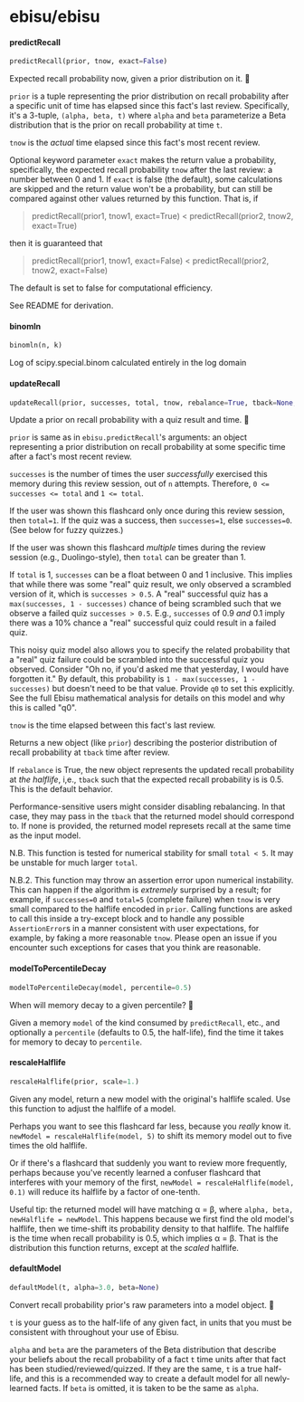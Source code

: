 <a name="ebisu/ebisu"></a>
# ebisu/ebisu

<a name="ebisu/ebisu.predictRecall"></a>
#### predictRecall

```python
predictRecall(prior, tnow, exact=False)
```

Expected recall probability now, given a prior distribution on it. 🍏

`prior` is a tuple representing the prior distribution on recall probability
after a specific unit of time has elapsed since this fact's last review.
Specifically,  it's a 3-tuple, `(alpha, beta, t)` where `alpha` and `beta`
parameterize a Beta distribution that is the prior on recall probability at
time `t`.

`tnow` is the *actual* time elapsed since this fact's most recent review.

Optional keyword parameter `exact` makes the return value a probability,
specifically, the expected recall probability `tnow` after the last review: a
number between 0 and 1. If `exact` is false (the default), some calculations
are skipped and the return value won't be a probability, but can still be
compared against other values returned by this function. That is, if

> predictRecall(prior1, tnow1, exact=True) < predictRecall(prior2, tnow2, exact=True)

then it is guaranteed that

> predictRecall(prior1, tnow1, exact=False) < predictRecall(prior2, tnow2, exact=False)

The default is set to false for computational efficiency.

See README for derivation.

<a name="ebisu/ebisu.binomln"></a>
#### binomln

```python
binomln(n, k)
```

Log of scipy.special.binom calculated entirely in the log domain

<a name="ebisu/ebisu.updateRecall"></a>
#### updateRecall

```python
updateRecall(prior, successes, total, tnow, rebalance=True, tback=None, q0=None)
```

Update a prior on recall probability with a quiz result and time. 🍌

`prior` is same as in `ebisu.predictRecall`'s arguments: an object
representing a prior distribution on recall probability at some specific time
after a fact's most recent review.

`successes` is the number of times the user *successfully* exercised this
memory during this review session, out of `n` attempts. Therefore, `0 <=
successes <= total` and `1 <= total`.

If the user was shown this flashcard only once during this review session,
then `total=1`. If the quiz was a success, then `successes=1`, else
`successes=0`. (See below for fuzzy quizzes.)

If the user was shown this flashcard *multiple* times during the review
session (e.g., Duolingo-style), then `total` can be greater than 1.

If `total` is 1, `successes` can be a float between 0 and 1 inclusive. This
implies that while there was some "real" quiz result, we only observed a
scrambled version of it, which is `successes > 0.5`. A "real" successful quiz
has a `max(successes, 1 - successes)` chance of being scrambled such that we
observe a failed quiz `successes > 0.5`. E.g., `successes` of 0.9 *and* 0.1
imply there was a 10% chance a "real" successful quiz could result in a failed
quiz.

This noisy quiz model also allows you to specify the related probability that
a "real" quiz failure could be scrambled into the successful quiz you observed.
Consider "Oh no, if you'd asked me that yesterday, I would have forgotten it."
By default, this probability is `1 - max(successes, 1 - successes)` but doesn't
need to be that value. Provide `q0` to set this explicitly. See the full Ebisu
mathematical analysis for details on this model and why this is called "q0".

`tnow` is the time elapsed between this fact's last review.

Returns a new object (like `prior`) describing the posterior distribution of
recall probability at `tback` time after review.

If `rebalance` is True, the new object represents the updated recall
probability at *the halflife*, i,e., `tback` such that the expected
recall probability is is 0.5. This is the default behavior.

Performance-sensitive users might consider disabling rebalancing. In that
case, they may pass in the `tback` that the returned model should correspond
to. If none is provided, the returned model represets recall at the same time
as the input model.

N.B. This function is tested for numerical stability for small `total < 5`. It
may be unstable for much larger `total`.

N.B.2. This function may throw an assertion error upon numerical instability.
This can happen if the algorithm is *extremely* surprised by a result; for
example, if `successes=0` and `total=5` (complete failure) when `tnow` is very
small compared to the halflife encoded in `prior`. Calling functions are asked
to call this inside a try-except block and to handle any possible
`AssertionError`s in a manner consistent with user expectations, for example,
by faking a more reasonable `tnow`. Please open an issue if you encounter such
exceptions for cases that you think are reasonable.

<a name="ebisu/ebisu.modelToPercentileDecay"></a>
#### modelToPercentileDecay

```python
modelToPercentileDecay(model, percentile=0.5)
```

When will memory decay to a given percentile? 🏀

Given a memory `model` of the kind consumed by `predictRecall`,
etc., and optionally a `percentile` (defaults to 0.5, the
half-life), find the time it takes for memory to decay to
`percentile`.

<a name="ebisu/ebisu.rescaleHalflife"></a>
#### rescaleHalflife

```python
rescaleHalflife(prior, scale=1.)
```

Given any model, return a new model with the original's halflife scaled.
Use this function to adjust the halflife of a model.

Perhaps you want to see this flashcard far less, because you *really* know it.
`newModel = rescaleHalflife(model, 5)` to shift its memory model out to five
times the old halflife.

Or if there's a flashcard that suddenly you want to review more frequently,
perhaps because you've recently learned a confuser flashcard that interferes
with your memory of the first, `newModel = rescaleHalflife(model, 0.1)` will
reduce its halflife by a factor of one-tenth.

Useful tip: the returned model will have matching α = β, where `alpha, beta,
newHalflife = newModel`. This happens because we first find the old model's
halflife, then we time-shift its probability density to that halflife. The
halflife is the time when recall probability is 0.5, which implies α = β.
That is the distribution this function returns, except at the *scaled*
halflife.

<a name="ebisu/ebisu.defaultModel"></a>
#### defaultModel

```python
defaultModel(t, alpha=3.0, beta=None)
```

Convert recall probability prior's raw parameters into a model object. 🍗

`t` is your guess as to the half-life of any given fact, in units that you
must be consistent with throughout your use of Ebisu.

`alpha` and `beta` are the parameters of the Beta distribution that describe
your beliefs about the recall probability of a fact `t` time units after that
fact has been studied/reviewed/quizzed. If they are the same, `t` is a true
half-life, and this is a recommended way to create a default model for all
newly-learned facts. If `beta` is omitted, it is taken to be the same as
`alpha`.

